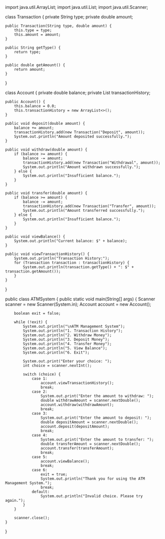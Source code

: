 import java.util.ArrayList;
import java.util.List;
import java.util.Scanner;

class Transaction {
    private String type;
    private double amount;

    public Transaction(String type, double amount) {
        this.type = type;
        this.amount = amount;
    }

    public String getType() {
        return type;
    }

    public double getAmount() {
        return amount;
    }
}

class Account {
    private double balance;
    private List<Transaction> transactionHistory;

    public Account() {
        this.balance = 0.0;
        this.transactionHistory = new ArrayList<>();
    }

    public void deposit(double amount) {
        balance += amount;
        transactionHistory.add(new Transaction("Deposit", amount));
        System.out.println("Amount deposited successfully.");
    }

    public void withdraw(double amount) {
        if (balance >= amount) {
            balance -= amount;
            transactionHistory.add(new Transaction("Withdrawal", amount));
            System.out.println("Amount withdrawn successfully.");
        } else {
            System.out.println("Insufficient balance.");
        }
    }

    public void transfer(double amount) {
        if (balance >= amount) {
            balance -= amount;
            transactionHistory.add(new Transaction("Transfer", amount));
            System.out.println("Amount transferred successfully.");
        } else {
            System.out.println("Insufficient balance.");
        }
    }

    public void viewBalance() {
        System.out.println("Current balance: $" + balance);
    }

    public void viewTransactionHistory() {
        System.out.println("Transaction History:");
        for (Transaction transaction : transactionHistory) {
            System.out.println(transaction.getType() + ": $" + transaction.getAmount());
        }
    }
}

public class ATMSystem {
    public static void main(String[] args) {
        Scanner scanner = new Scanner(System.in);
        Account account = new Account();

        boolean exit = false;

        while (!exit) {
            System.out.println("\nATM Management System");
            System.out.println("1. Transaction History");
            System.out.println("2. Withdraw Money");
            System.out.println("3. Deposit Money");
            System.out.println("4. Transfer Money");
            System.out.println("5. View Balance");
            System.out.println("6. Exit");

            System.out.print("Enter your choice: ");
            int choice = scanner.nextInt();

            switch (choice) {
                case 1:
                    account.viewTransactionHistory();
                    break;
                case 2:
                    System.out.print("Enter the amount to withdraw: ");
                    double withdrawAmount = scanner.nextDouble();
                    account.withdraw(withdrawAmount);
                    break;
                case 3:
                    System.out.print("Enter the amount to deposit: ");
                    double depositAmount = scanner.nextDouble();
                    account.deposit(depositAmount);
                    break;
                case 4:
                    System.out.print("Enter the amount to transfer: ");
                    double transferAmount = scanner.nextDouble();
                    account.transfer(transferAmount);
                    break;
                case 5:
                    account.viewBalance();
                    break;
                case 6:
                    exit = true;
                    System.out.println("Thank you for using the ATM Management System.");
                    break;
                default:
                    System.out.println("Invalid choice. Please try again.");
            }
        }

        scanner.close();
    }
}
